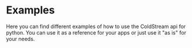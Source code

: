# Examples
Here you can find different examples of how to use the ColdStream api for python. You can use it as a reference for your apps or just use it "as is" for your needs.
